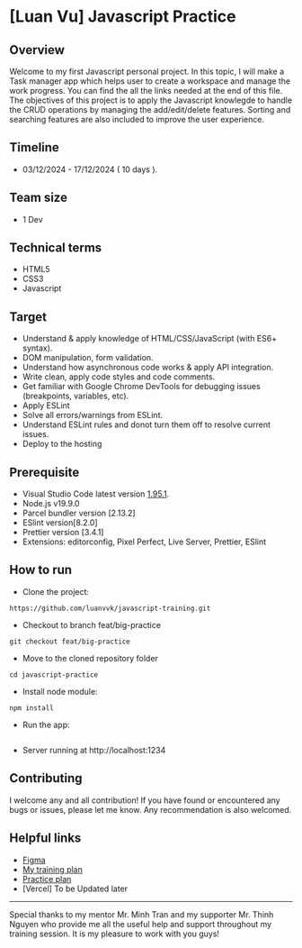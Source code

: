 # [Luan Vu] Javascript Practice 

## Overview

Welcome to my first Javascript personal project. In this topic, I will make a Task manager app which helps 
user to create a workspace and manage the work progress. You can find the all the links needed at the end of this file.
The objectives of this project is to apply the Javascript knowlegde to handle the CRUD operations by managing the add/edit/delete features. Sorting and searching features are also included to improve the user experience.

## Timeline
- 03/12/2024 - 17/12/2024 ( 10 days ).

## Team size
- 1 Dev

  
## Technical terms
- HTML5
- CSS3
- Javascript

## Target

- Understand & apply knowledge of HTML/CSS/JavaScript (with ES6+ syntax).
- DOM manipulation, form validation.
- Understand how asynchronous code works & apply API integration.
- Write clean, apply code styles and code comments.
- Get familiar with Google Chrome DevTools for debugging issues (breakpoints, variables, etc).
- Apply ESLint
- Solve all errors/warnings from ESLint.
- Understand ESLint rules and donot turn them off to resolve current issues.
- Deploy to the hosting 

## Prerequisite
- Visual Studio Code latest version [1.95.1](https://code.visualstudio.com/updates/v1_95).
- Node.js v19.9.0
- Parcel bundler version [2.13.2]
- ESlint version[8.2.0]
- Prettier version [3.4.1]
- Extensions: editorconfig, Pixel Perfect, Live Server, Prettier, ESlint

## How to run

- Clone the project:

```
https://github.com/luanvvk/javascript-training.git
```

- Checkout to branch feat/big-practice
  
```
git checkout feat/big-practice
```

- Move to the cloned repository folder
  
```
cd javascript-practice
```

- Install node module:

```
npm install
```

- Run the app:
  
```

```

- Server running at http://localhost:1234


## Contributing

I welcome any and all contribution! If you have found or encountered any bugs or issues, please let me know. Any recommendation is also welcomed.

## Helpful links
* [Figma](https://www.figma.com/design/bZ132elejbBkNDGjjJv1LV/To-do-app-(Community)?node-id=0-1&node-type=canvas&t=N5Fr5LedX5y4dyMg-0)
* [My training plan](https://docs.google.com/document/d/1TmYnP4evVCyk5F13-RHz-_v7h_Y3GzVAkbjfygDzA7E/edit?tab=t.0)
* [Practice plan](https://docs.google.com/document/d/1U-JRbIMtS5zqsofBnOHf1ejXjaaYGXPoqlN6NsMH02s/edit?tab=t.0)
* [Vercel] To be Updated later

- - -
Special thanks to my mentor Mr. Minh Tran and my supporter Mr. Thinh Nguyen who provide me all the useful help and support throughout my training session. It is my pleasure to work with you guys!
